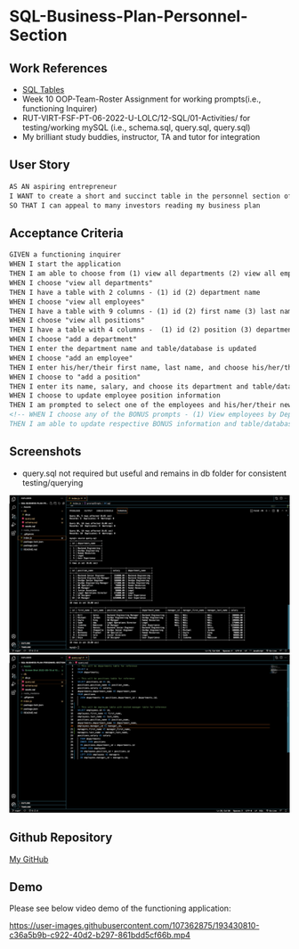 # SQL-Business-Plan-Personnel-Section

## Work References
* [SQL Tables](https://www.w3schools.com/nodejs/nodejs_mysql_create_table.asp">https://www.w3schools.com/nodejs/nodejs_mysql_create_table.asp)
* Week 10 OOP-Team-Roster Assignment for working prompts(i.e., functioning Inquirer)
* RUT-VIRT-FSF-PT-06-2022-U-LOLC/12-SQL/01-Activities/ for testing/working mySQL (i.e., schema.sql, query.sql, query.sql)
* My brilliant study buddies, instructor, TA and tutor for integration

## User Story

```md
AS AN aspiring entrepreneur
I WANT to create a short and succinct table in the personnel section of my business plan that shows the departments and employees I need to run a successful business
SO THAT I can appeal to many investors reading my business plan
```
## Acceptance Criteria

```md
GIVEN a functioning inquirer
WHEN I start the application
THEN I am able to choose from (1) view all departments (2) view all employees (3) view all positions (4) add a department (5) add an employee (6) add a position (7) update employee position 
WHEN I choose "view all departments" 
THEN I have a table with 2 columns - (1) id (2) department name
WHEN I choose "view all employees"
THEN I have a table with 9 columns - (1) id (2) first name (3) last name (4) position (5) department (6) salary (7) manager id (8) manager's first name (9) manager's last name
WHEN I choose "view all positions"
THEN I have a table with 4 columns -  (1) id (2) position (3) department (4) salary
WHEN I choose "add a department"
THEN I enter the department name and table/database is updated
WHEN I choose "add an employee"
THEN I enter his/her/their first name, last name, and choose his/her/their position, manager and table/database is updated
WHEN I choose to "add a position"
THEN I enter its name, salary, and choose its department and table/database is updated
WHEN I choose to update employee position information
THEN I am prompted to select one of the employees and his/her/their new position and table/database is updated
<!-- WHEN I choose any of the BONUS prompts - (1) View employees by Department (2) View employees by Manager (3) Delete Department (4) Delete Employee (5) Delete Position (6) Update Manager Position (7) Sum of Salaries 
THEN I am able to update respective BONUS information and table/database is updated -->
```
## Screenshots
* query.sql not required but useful and remains in db folder for consistent testing/querying
 <img src="./Assets/Screen%20Shot%202022-09-15%20at%2010.09.19%20PM%20(2).png">
 <img src="./Assets/Screen%20Shot%202022-09-15%20at%2010.12.06%20PM%20(2).png">

## Github Repository
[My GitHub](https://github.com/leanonruthie/SQL-Business-Plan-Personnel-Section.git)

## Demo
Please see below video demo of the functioning application:





https://user-images.githubusercontent.com/107362875/193430810-c36a5b9b-c922-40d2-b297-861bdd5cf66b.mp4

